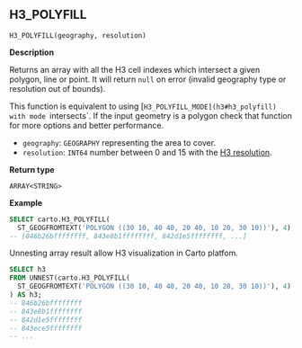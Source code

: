 ## H3_POLYFILL

```sql:signature
H3_POLYFILL(geography, resolution)
```

**Description**

Returns an array with all the H3 cell indexes which intersect a given polygon, line or point. It will return `null` on error (invalid geography type or resolution out of bounds).

This function is equivalent to using [`H3_POLYFILL_MODE](h3#h3_polyfill) with mode `intersects`. If the input geometry is a polygon check that function for more options and better performance.

* `geography`: `GEOGRAPHY` representing the area to cover.
* `resolution`: `INT64` number between 0 and 15 with the [H3 resolution](https://h3geo.org/docs/core-library/restable).

**Return type**

`ARRAY<STRING>`

**Example**

```sql
SELECT carto.H3_POLYFILL(
  ST_GEOGFROMTEXT('POLYGON ((30 10, 40 40, 20 40, 10 20, 30 10))'), 4);
-- [846b26bffffffff, 843e8b1ffffffff, 842d1e5ffffffff, ...]

```

Unnesting array result allow H3 visualization in Carto platfom.
```sql
SELECT h3
FROM UNNEST(carto.H3_POLYFILL(
  ST_GEOGFROMTEXT('POLYGON ((30 10, 40 40, 20 40, 10 20, 30 10))'), 4)
) AS h3;
-- 846b26bffffffff
-- 843e8b1ffffffff
-- 842d1e5ffffffff
-- 843ece5ffffffff
-- ...
```
